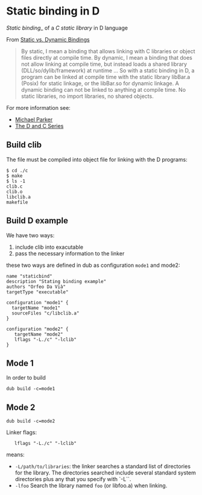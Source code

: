 # Static binding in D
_Static binding__ of a _C static library_ in D language

From [Static vs. Dynamic Bindings](https://www.gamedev.net/articles/programming/general-and-gameplay-programming/binding-d-to-c-r3122/)

> By static, I mean a binding that allows linking with C libraries or object files directly at compile time. By dynamic, I mean a binding that does not allow linking at compile time, but instead loads a shared library (DLL/so/dylib/framework) at runtime
> ...
> So with a static binding in D, a program can be linked at compile time with the static library libBar.a (Posix) for static linkage, or the  libBar.so for dynamic linkage.
> A dynamic binding can not be linked to anything at compile time. No static libraries, no import libraries, no shared objects.



For more information see:
- [Michael Parker](https://www.packtpub.com/application-development/learning-d)
- [The D and C Series](https://dlang.org/blog/the-d-and-c-series/)


## Build clib
The file must be compiled into object file for linking with the D programs:

```
$ cd ./c
$ make
$ ls -1
clib.c
clib.o
libclib.a
makefile
```

## Build D example

We have two ways:
1. include clib into exacutable
1. pass the necessary information to the linker

these two ways are defined in dub as configuration `mode1` and mode2:

```
name "staticbind"
description "Stating binding example"
authors "Orfeo Da Vià"
targetType "executable"

configuration "mode1" {
  targetName "mode1"
  sourceFiles "c/libclib.a"
}

configuration "mode2" {
   targetName "mode2"
   lflags "-L./c" "-lclib"
}
```

## Mode 1
In order to build
```
dub build -c=mode1
```

## Mode 2
```
dub build -c=mode2
```

Linker flags:
```
   lflags "-L./c" "-lclib"
```
means:

- `-L/path/to/libraries`: the linker searches a standard list of directories for the library. The directories searched include several standard system directories plus any that you specify with `-L``.
- `-lfoo` Search the library named `foo` (or libfoo.a) when linking.

